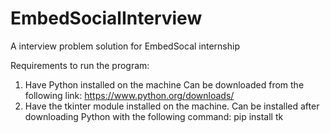 # EmbedSocialInterview

A interview problem solution for EmbedSocal internship

Requirements to run the program:
1. Have Python installed on the machine
      Can be downloaded from the following link: https://www.python.org/downloads/
3. Have the tkinter module installed on the machine. 
      Can be installed after downloading Python with the following command: pip install tk
